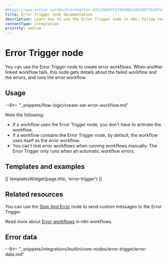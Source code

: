 ```yaml
---
#https://www.notion.so/n8n/Frontmatter-432c2b8dff1f43d4b1c8d20075510fe4
title: Error Trigger node documentation
description: Learn how to use the Error Trigger node in n8n. Follow technical documentation to integrate Error Trigger node into your workflows.
contentType: integration
priority: medium
---
```


# Error Trigger node

You can use the Error Trigger node to create error workflows. When another linked workflow fails, this node gets details about the failed workflow and the errors, and runs the error workflow.

## Usage

--8<-- "_snippets/flow-logic/create-set-error-workflow.md"


Note the following:

* If a workflow uses the Error Trigger node, you don't have to activate the workflow.
* If a workflow contains the Error Trigger node, by default, the workflow uses itself as the error workflow.
* You can't test error workflows when running workflows manually. The Error Trigger only runs when an automatic workflow errors.

## Templates and examples

<!-- see https://www.notion.so/n8n/Pull-in-templates-for-the-integrations-pages-37c716837b804d30a33b47475f6e3780 -->
[[ templatesWidget(page.title, 'error-trigger') ]]

## Related resources

You can use the [Stop And Error](/integrations/builtin/core-nodes/n8n-nodes-base.stopanderror/) node to send custom messages to the Error Trigger.

Read more about [Error workflows](/flow-logic/error-handling/) in n8n workflows. 

## Error data

--8<-- "_snippets/integrations/builtin/core-nodes/error-trigger/error-data.md"

